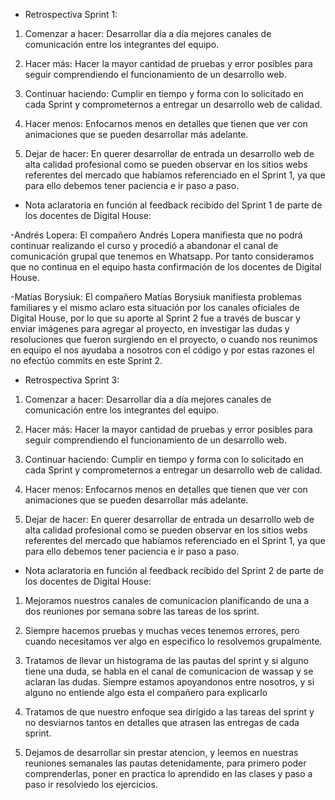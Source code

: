 * Retrospectiva Sprint 1: 

1. Comenzar a hacer:
         Desarrollar día a día mejores canales de comunicación entre los integrantes del equipo.

2. Hacer más:
        Hacer la mayor cantidad de pruebas y error posibles para seguir comprendiendo el funcionamiento de un desarrollo web.

3. Continuar haciendo:
        Cumplir en tiempo y forma con lo solicitado en cada Sprint y comprometernos a entregar un desarrollo web de calidad.
        
4. Hacer menos:
        Enfocarnos menos en detalles que tienen que ver con animaciones que se pueden desarrollar más adelante.

5. Dejar de hacer:
        En querer desarrollar de entrada un desarrollo web de alta calidad profesional como se pueden observar en los sitios webs referentes del mercado que habíamos referenciado en el Sprint 1, ya que para ello debemos tener paciencia e ir paso a paso.


* Nota aclaratoria en función al feedback recibido del Sprint 1 de parte de los docentes de Digital House:

-Andrés Lopera:
        El compañero Andrés Lopera manifiesta que no podrá continuar realizando el curso y procedió a abandonar el canal de comunicación grupal que tenemos en Whatsapp.
        Por tanto consideramos que no continua en el equipo hasta confirmación de los docentes de Digital House.

-Matías Borysiuk:
        El compañero Matías Borysiuk manifiesta problemas familiares y el mismo aclaro esta situación por los canales oficiales de Digital House, por lo que su aporte al Sprint 2 fue a través de buscar y enviar imágenes para agregar al proyecto, en investigar las dudas y resoluciones que fueron surgiendo en el proyecto, o cuando nos reunimos en equipo el nos ayudaba a nosotros con el código y por estas razones el no efectúo commits en este Sprint 2.


* Retrospectiva Sprint 3: 

1. Comenzar a hacer:
         Desarrollar día a día mejores canales de comunicación entre los integrantes del equipo.

2. Hacer más:
        Hacer la mayor cantidad de pruebas y error posibles para seguir comprendiendo el funcionamiento de un desarrollo web.

3. Continuar haciendo:
        Cumplir en tiempo y forma con lo solicitado en cada Sprint y comprometernos a entregar un desarrollo web de calidad.
        
4. Hacer menos:
        Enfocarnos menos en detalles que tienen que ver con animaciones que se pueden desarrollar más adelante.

5. Dejar de hacer:
        En querer desarrollar de entrada un desarrollo web de alta calidad profesional como se pueden observar en los sitios webs referentes del mercado que habíamos referenciado en el Sprint 1, ya que para ello debemos tener paciencia e ir paso a paso.


* Nota aclaratoria en función al feedback recibido del Sprint 2 de parte de los docentes de Digital House:


1. Mejoramos nuestros canales de comunicacion planificando de una a dos reuniones por semana sobre las tareas de los sprint.

2. Siempre hacemos pruebas y muchas veces tenemos errores, pero cuando necesitamos ver algo en especifico lo resolvemos grupalmente.

3. Tratamos de llevar un histograma de las pautas del sprint y si alguno tiene una duda, se habla en el canal de comunicacion de wassap y se aclaran las dudas. Siempre estamos apoyandonos entre nosotros, y si alguno no entiende algo esta el compañero para explicarlo

4. Tratamos de que nuestro enfoque sea dirigido a las tareas del sprint y no desviarnos tantos en detalles que atrasen las entregas de cada sprint.

5. Dejamos de desarrollar sin prestar atencion, y leemos en nuestras reuniones semanales las pautas detenidamente, para primero poder comprenderlas, poner en practica lo aprendido en las clases y paso a paso ir resolviedo los ejercicios.

 